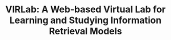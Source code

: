 ---
title: "VIRLab: A Web-based Virtual Lab for Learning and Studying Information Retrieval Models"
collection: publications
paperurl: '/files/pub/sigir14p.pdf'
demo: '/files/slides/ictir2016_short_demo.pptx'
pubtag: 'tool'
citation: 'Hui Fang, Hao Wu, <strong>Peilin Yang</strong>, Chengxiang Zhai. <strong><i>VIRLab: A Web-based Virtual Lab for Learning and Studying Information Retrieval Models</i></strong>. In Proceedings of the 37th international ACM SIGIR conference on Research & development in information retrieval (<strong class="conference"><i>SIGIR&#39;2014</i></strong>). ACM, New York, NY, USA, 1249-1250.'
bibtex: '<pre>@inproceedings{Fang:2014:VWV:2600428.2611178,<br>
 author = {Fang, Hui and Wu, Hao and Yang, Peilin and Zhai, ChengXiang},<br>
 title = {VIRLab: A Web-based Virtual Lab for Learning and Studying Information Retrieval Models},<br>
 booktitle = {Proceedings of the 37th International ACM SIGIR Conference on Research \&\#38; Development in Information Retrieval},<br>
 series = {SIGIR &#39;14},<br>
 year = {2014},<br>
 isbn = {978-1-4503-2257-7},<br>
 location = {Gold Coast, Queensland, Australia},<br>
 pages = {1249--1250},<br>
 numpages = {2},<br>
 url = {http://doi.acm.org/10.1145/2600428.2611178},<br>
 doi = {10.1145/2600428.2611178},<br>
 acmid = {2611178},<br>
 publisher = {ACM},<br>
 address = {New York, NY, USA},<br>
 keywords = {ir models, teaching, virtual lab},<br>
}<br>
</pre>'
---